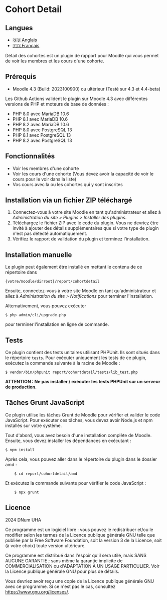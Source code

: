 # Cohort Detail #

## Langues ##

- [🇬🇧 Anglais](README.md)
- [🇫🇷 Français](README_fr.md)

Détail des cohortes est un plugin de rapport pour Moodle qui vous permet de voir les membres et les cours d'une cohorte.

## Prérequis ##

- Moodle 4.3 (Build: 2023100900) ou ultérieur (Testé sur 4.3 et 4.4-beta)

Les Github Actions valident le plugin sur Moodle 4.3 avec différentes versions de PHP et moteurs de base de données :
- PHP 8.0 avec MariaDB 10.6
- PHP 8.1 avec MariaDB 10.6
- PHP 8.2 avec MariaDB 10.6
- PHP 8.0 avec PostgreSQL 13
- PHP 8.1 avec PostgreSQL 13
- PHP 8.2 avec PostgreSQL 13

## Fonctionnalités ##

- Voir les membres d'une cohorte
- Voir les cours d'une cohorte (Vous devez avoir la capacité de voir le cours pour le voir dans la liste)
- Vos cours avec la ou les cohortes qui y sont inscrites

## Installation via un fichier ZIP téléchargé ##

1. Connectez-vous à votre site Moodle en tant qu'administrateur et allez à _Administration du site > Plugins > Installer des plugins_.
2. Téléchargez le fichier ZIP avec le code du plugin. Vous ne devriez être invité à ajouter des détails supplémentaires que si votre type de plugin n'est pas détecté automatiquement.
3. Vérifiez le rapport de validation du plugin et terminez l'installation.

## Installation manuelle ##

Le plugin peut également être installé en mettant le contenu de ce répertoire dans

    {votre/moodle/dirroot}/report/cohortdetail

Ensuite, connectez-vous à votre site Moodle en tant qu'administrateur et allez à _Administration du site > Notifications_ pour terminer l'installation.

Alternativement, vous pouvez exécuter

    $ php admin/cli/upgrade.php

pour terminer l'installation en ligne de commande.

## Tests ##

Ce plugin contient des tests unitaires utilisant PHPUnit. Ils sont situés dans le répertoire `tests`. Pour exécuter uniquement les tests de ce plugin, exécutez la commande suivante à la racine de Moodle :

    $ vendor/bin/phpunit report/cohortdetail/tests/lib_test.php

**ATTENTION : Ne pas installer / exécuter les tests PHPUnit sur un serveur de production.**

## Tâches Grunt JavaScript ##

Ce plugin utilise les tâches Grunt de Moodle pour vérifier et valider le code JavaScript. Pour exécuter ces tâches, vous devez avoir Node.js et npm installés sur votre système.

Tout d'abord, vous avez besoin d'une installation complète de Moodle. Ensuite, vous devez installer les dépendances en exécutant :

    $ npm install

Après cela, vous pouvez aller dans le répertoire du plugin dans le dossier amd :

        $ cd report/cohortdetail/amd

Et exécutez la commande suivante pour vérifier le code JavaScript :

        $ npx grunt

## Licence ##

2024 DNum UHA

Ce programme est un logiciel libre : vous pouvez le redistribuer et/ou le modifier selon les termes de la Licence publique générale GNU telle que publiée par la Free Software Foundation, soit la version 3 de la Licence, soit (à votre choix) toute version ultérieure.

Ce programme est distribué dans l'espoir qu'il sera utile, mais SANS AUCUNE GARANTIE ; sans même la garantie implicite de COMMERCIALISATION ou d'ADAPTATION À UN USAGE PARTICULIER. Voir la Licence publique générale GNU pour plus de détails.

Vous devriez avoir reçu une copie de la Licence publique générale GNU avec ce programme. Si ce n'est pas le cas, consultez <https://www.gnu.org/licenses/>.
